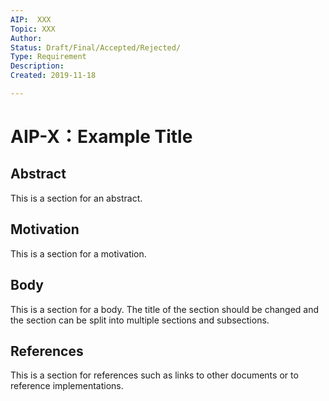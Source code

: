 ```yaml
---
AIP:  XXX
Topic: XXX
Author: 
Status: Draft/Final/Accepted/Rejected/
Type: Requirement
Description: 
Created: 2019-11-18

---
```


# AIP-X：Example Title

## Abstract

This is a section for an abstract.

## Motivation

This is a section for a motivation.

## Body

This is a section for a body. The title of the section should be changed
and the section can be split into multiple sections and subsections.

## References

This is a section for references such as links to other documents 
or to reference implementations.
